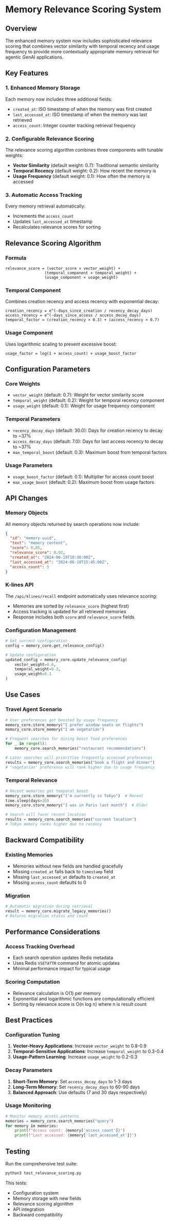 # Memory Relevance Scoring System

## Overview

The enhanced memory system now includes sophisticated relevance scoring that combines vector similarity with temporal recency and usage frequency to provide more contextually appropriate memory retrieval for agentic GenAI applications.

## Key Features

### 1. Enhanced Memory Storage
Each memory now includes three additional fields:
- `created_at`: ISO timestamp of when the memory was first created
- `last_accessed_at`: ISO timestamp of when the memory was last retrieved
- `access_count`: Integer counter tracking retrieval frequency

### 2. Configurable Relevance Scoring
The relevance scoring algorithm combines three components with tunable weights:
- **Vector Similarity** (default weight: 0.7): Traditional semantic similarity
- **Temporal Recency** (default weight: 0.2): How recent the memory is
- **Usage Frequency** (default weight: 0.1): How often the memory is accessed

### 3. Automatic Access Tracking
Every memory retrieval automatically:
- Increments the `access_count`
- Updates `last_accessed_at` timestamp
- Recalculates relevance scores for sorting

## Relevance Scoring Algorithm

### Formula
```
relevance_score = (vector_score × vector_weight) + 
                 (temporal_component × temporal_weight) + 
                 (usage_component × usage_weight)
```

### Temporal Component
Combines creation recency and access recency with exponential decay:
```
creation_recency = e^(-days_since_creation / recency_decay_days)
access_recency = e^(-days_since_access / access_decay_days)
temporal_factor = (creation_recency × 0.3) + (access_recency × 0.7)
```

### Usage Component
Uses logarithmic scaling to prevent excessive boost:
```
usage_factor = log(1 + access_count) × usage_boost_factor
```

## Configuration Parameters

### Core Weights
- `vector_weight` (default: 0.7): Weight for vector similarity score
- `temporal_weight` (default: 0.2): Weight for temporal recency component  
- `usage_weight` (default: 0.1): Weight for usage frequency component

### Temporal Parameters
- `recency_decay_days` (default: 30.0): Days for creation recency to decay to ~37%
- `access_decay_days` (default: 7.0): Days for last access recency to decay to ~37%
- `max_temporal_boost` (default: 0.3): Maximum boost from temporal factors

### Usage Parameters
- `usage_boost_factor` (default: 0.1): Multiplier for access count boost
- `max_usage_boost` (default: 0.2): Maximum boost from usage factors

## API Changes

### Memory Objects
All memory objects returned by search operations now include:
```json
{
  "id": "memory-uuid",
  "text": "memory content",
  "score": 0.85,
  "relevance_score": 0.92,
  "created_at": "2024-06-19T10:30:00Z",
  "last_accessed_at": "2024-06-19T15:45:00Z",
  "access_count": 5
}
```

### K-lines API
The `/api/klines/recall` endpoint automatically uses relevance scoring:
- Memories are sorted by `relevance_score` (highest first)
- Access tracking is updated for all retrieved memories
- Response includes both `score` and `relevance_score` fields

### Configuration Management
```python
# Get current configuration
config = memory_core.get_relevance_config()

# Update configuration
updated_config = memory_core.update_relevance_config(
    vector_weight=0.6,
    temporal_weight=0.3,
    usage_weight=0.1
)
```

## Use Cases

### Travel Agent Scenario
```python
# User preferences get boosted by usage frequency
memory_core.store_memory("I prefer window seats on flights")
memory_core.store_memory("I am vegetarian")

# Frequent searches for dining boost food preferences
for _ in range(5):
    memory_core.search_memories("restaurant recommendations")

# Later searches will prioritize frequently accessed preferences
results = memory_core.search_memories("book a flight and dinner")
# "vegetarian" preference will rank higher due to usage frequency
```

### Temporal Relevance
```python
# Recent memories get temporal boost
memory_core.store_memory("I'm currently in Tokyo")  # Recent
time.sleep(days=30)
memory_core.store_memory("I was in Paris last month")  # Older

# Search will favor recent location
results = memory_core.search_memories("current location")
# Tokyo memory ranks higher due to recency
```

## Backward Compatibility

### Existing Memories
- Memories without new fields are handled gracefully
- Missing `created_at` falls back to `timestamp` field
- Missing `last_accessed_at` defaults to `created_at`
- Missing `access_count` defaults to 0

### Migration
```python
# Automatic migration during retrieval
result = memory_core.migrate_legacy_memories()
# Returns migration status and count
```

## Performance Considerations

### Access Tracking Overhead
- Each search operation updates Redis metadata
- Uses Redis `VSETATTR` command for atomic updates
- Minimal performance impact for typical usage

### Scoring Computation
- Relevance calculation is O(1) per memory
- Exponential and logarithmic functions are computationally efficient
- Sorting by relevance score is O(n log n) where n is result count

## Best Practices

### Configuration Tuning
1. **Vector-Heavy Applications**: Increase `vector_weight` to 0.8-0.9
2. **Temporal-Sensitive Applications**: Increase `temporal_weight` to 0.3-0.4
3. **Usage-Pattern Learning**: Increase `usage_weight` to 0.2-0.3

### Decay Parameters
1. **Short-Term Memory**: Set `access_decay_days` to 1-3 days
2. **Long-Term Memory**: Set `recency_decay_days` to 60-90 days
3. **Balanced Approach**: Use defaults (7 and 30 days respectively)

### Usage Monitoring
```python
# Monitor memory access patterns
memories = memory_core.search_memories("query")
for memory in memories:
    print(f"Access count: {memory['access_count']}")
    print(f"Last accessed: {memory['last_accessed_at']}")
```

## Testing

Run the comprehensive test suite:
```bash
python3 test_relevance_scoring.py
```

This tests:
- Configuration system
- Memory storage with new fields
- Relevance scoring algorithm
- API integration
- Backward compatibility
